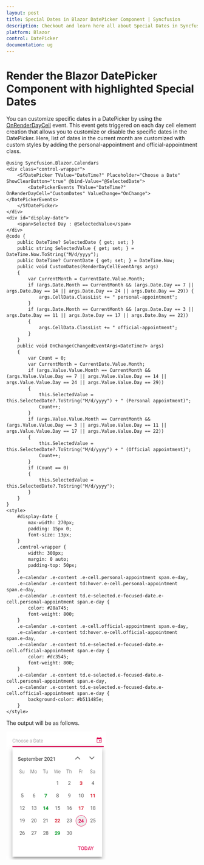 ```yaml
---
layout: post
title: Special Dates in Blazor DatePicker Component | Syncfusion
description: Checkout and learn here all about Special Dates in Syncfusion Blazor DatePicker component and more details.
platform: Blazor
control: DatePicker
documentation: ug
---
```


# Render the Blazor DatePicker Component with highlighted Special Dates

You can customize specific dates in a DatePicker by using the [OnRenderDayCell](https://help.syncfusion.com/cr/blazor/Syncfusion.Blazor.Calendars.DatePickerEvents-1.html#Syncfusion_Blazor_Calendars_DatePickerEvents_1_OnRenderDayCell) event. This event gets triggered on each day cell element creation that allows you to customize or disable the specific dates in the DatePicker. Here, list of dates in the current month are customized with custom styles by adding the personal-appointment and official-appointment class.

```cshtml
@using Syncfusion.Blazor.Calendars
<div class="control-wrapper">
    <SfDatePicker TValue="DateTime?" Placeholder="Choose a Date" ShowClearButton="true" @bind-Value="@SelectedDate">
        <DatePickerEvents TValue="DateTime?" OnRenderDayCell="CustomDates" ValueChange="OnChange"></DatePickerEvents>
    </SfDatePicker>
</div>
<div id="display-date">
    <span>Selected Day : @SelectedValue</span>
</div>
@code {
    public DateTime? SelectedDate { get; set; }
    public string SelectedValue { get; set; } = DateTime.Now.ToString("M/d/yyyy");
    public DateTime? CurrentDate { get; set; } = DateTime.Now;
    public void CustomDates(RenderDayCellEventArgs args)
    {
        var CurrentMonth = CurrentDate.Value.Month;
        if (args.Date.Month == CurrentMonth && (args.Date.Day == 7 || args.Date.Day == 14 || args.Date.Day == 24 || args.Date.Day == 29)) {
            args.CellData.ClassList += " personal-appointment";
        }
        if (args.Date.Month == CurrentMonth && (args.Date.Day == 3 || args.Date.Day == 11 || args.Date.Day == 17 || args.Date.Day == 22))
        {
            args.CellData.ClassList += " official-appointment";
        }
    }
    public void OnChange(ChangedEventArgs<DateTime?> args)
    {
        var Count = 0;
        var CurrentMonth = CurrentDate.Value.Month;
        if (args.Value.Value.Month == CurrentMonth && (args.Value.Value.Day == 7 || args.Value.Value.Day == 14 || args.Value.Value.Day == 24 || args.Value.Value.Day == 29))
        {
            this.SelectedValue = this.SelectedDate?.ToString("M/d/yyyy") + " (Personal appointment)";
            Count++;
        }
        if (args.Value.Value.Month == CurrentMonth && (args.Value.Value.Day == 3 || args.Value.Value.Day == 11 || args.Value.Value.Day == 17 || args.Value.Value.Day == 22))
        {
            this.SelectedValue = this.SelectedDate?.ToString("M/d/yyyy") + " (Official appointment)";
            Count++;
        }
        if (Count == 0)
        {
            this.SelectedValue = this.SelectedDate?.ToString("M/d/yyyy");
        }
    }
}
<style>
    #display-date {
        max-width: 270px;
        padding: 15px 0;
        font-size: 13px;
    }
    .control-wrapper {
        width: 300px;
        margin: 0 auto;
        padding-top: 50px;
    }
    .e-calendar .e-content .e-cell.personal-appointment span.e-day,
    .e-calendar .e-content td:hover.e-cell.personal-appointment span.e-day,
    .e-calendar .e-content td.e-selected.e-focused-date.e-cell.personal-appointment span.e-day {
        color: #28a745;
        font-weight: 800;
    }
    .e-calendar .e-content .e-cell.official-appointment span.e-day,
    .e-calendar .e-content td:hover.e-cell.official-appointment span.e-day,
    .e-calendar .e-content td.e-selected.e-focused-date.e-cell.official-appointment span.e-day {
        color: #dc3545;
        font-weight: 800;
    }
    .e-calendar .e-content td.e-selected.e-focused-date.e-cell.personal-appointment span.e-day,
    .e-calendar .e-content td.e-selected.e-focused-date.e-cell.official-appointment span.e-day {
        background-color: #b511485e;
    }
</style>

```

The output will be as follows.

![Blazor DatePicker with special dates](./images/blazor_datepicker_special_dates.png)